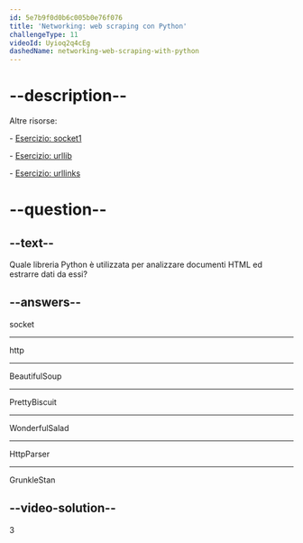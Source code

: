 ```yaml
---
id: 5e7b9f0d0b6c005b0e76f076
title: 'Networking: web scraping con Python'
challengeType: 11
videoId: Uyioq2q4cEg
dashedName: networking-web-scraping-with-python
---
```


# --description--

Altre risorse:

\- [Esercizio: socket1](https://www.youtube.com/watch?v=dWLdI143W-g)

\- [Esercizio: urllib](https://www.youtube.com/watch?v=8yis2DvbBkI)

\- [Esercizio: urllinks](https://www.youtube.com/watch?v=g9flPDG9nnY)

# --question--

## --text--

Quale libreria Python è utilizzata per analizzare documenti HTML ed estrarre dati da essi?

## --answers--

socket

---

http

---

BeautifulSoup

---

PrettyBiscuit

---

WonderfulSalad

---

HttpParser

---

GrunkleStan

## --video-solution--

3

